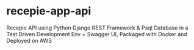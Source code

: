 # recepie-app-api
Recepie API using Python Django REST Framework  &amp; Psql Database in a Test Driven Development Env + Swagger UI, Packaged with Docker and Deployed on AWS
